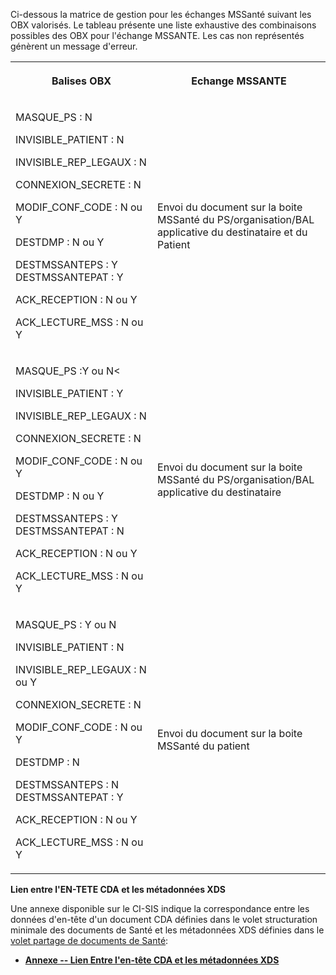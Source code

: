 Ci-dessous la matrice de gestion pour les échanges MSSanté suivant les OBX valorisés. Le tableau présente une liste exhaustive des combinaisons possibles des OBX pour l'échange MSSANTE. Les cas non représentés génèrent un message d'erreur.

<table>
  <tbody>
    <tr>
      <th>
        <p>Balises OBX</p>
      </th>
      <th>
        <p>Echange MSSANTE</p>
      </th>
    </tr>
    <tr>
      <td>
        <p>MASQUE_PS : N</p>
        <p>INVISIBLE_PATIENT : N</p>
        <p>INVISIBLE_REP_LEGAUX : N</p>
        <p>CONNEXION_SECRETE : N</p>
        <p>MODIF_CONF_CODE : N ou Y</p>
        <p>DESTDMP : N ou Y</p>
        <p>DESTMSSANTEPS : Y DESTMSSANTEPAT : Y</p>
        <p>ACK_RECEPTION : N ou Y</p>
        <p>ACK_LECTURE_MSS : N ou Y</p>
      </td>
      <td>
        <p>Envoi du document sur la boite MSSanté du PS/organisation/BAL applicative du destinataire et du Patient</p>
      </td>
    </tr>
    <tr>
      <td>
        <p>MASQUE_PS :Y ou N&lt;</p>
        <p>INVISIBLE_PATIENT : Y</p>
        <p>INVISIBLE_REP_LEGAUX : N</p>
        <p>CONNEXION_SECRETE : N</p>
        <p>MODIF_CONF_CODE : N ou Y</p>
        <p>DESTDMP : N ou Y</p>
        <p>DESTMSSANTEPS : Y DESTMSSANTEPAT : N</p>
        <p>ACK_RECEPTION : N ou Y</p>
        <p>ACK_LECTURE_MSS : N ou Y</p>
      </td>
      <td>
        <p>Envoi du document sur la boite MSSanté du PS/organisation/BAL applicative du destinataire</p>
      </td>
    </tr>
    <tr>
      <td>
        <p>MASQUE_PS : Y ou N</p>
        <p>INVISIBLE_PATIENT : N</p>
        <p>INVISIBLE_REP_LEGAUX : N ou Y</p>
        <p>CONNEXION_SECRETE : N</p>
        <p>MODIF_CONF_CODE : N ou Y</p>
        <p>DESTDMP : N</p>
        <p>DESTMSSANTEPS : N DESTMSSANTEPAT : Y</p>
        <p>ACK_RECEPTION : N ou Y</p>
        <p>ACK_LECTURE_MSS : N ou Y</p>
      </td>
      <td>
        <p>Envoi du document sur la boite MSSanté du patient</p>
      </td>
    </tr>
  </tbody>
</table>

**Lien entre l'EN-TETE CDA et les métadonnées XDS**

Une annexe disponible sur le CI-SIS indique la correspondance entre les données d'en-tête d'un document CDA définies dans le volet structuration minimale des documents de Santé et les métadonnées XDS définies dans le [volet partage de documents de Santé](https://esante.gouv.fr/volet-partage-de-documents-de-sante):

-   **[Annexe -- Lien Entre l'en-tête CDA et les métadonnées XDS](https://esante.gouv.fr/annexe-lien-entre-len-tete-cda-et-les-metadonnees-xds)**
